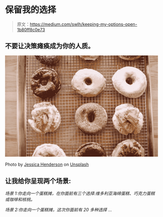# 保留我的选择

> 原文：<https://medium.com/swlh/keeping-my-options-open-1b80ff8c0e73>

## 不要让决策瘫痪成为你的人质。

![](img/3f843d79323d0792659eaad5958479d4.png)

Photo by [Jessica Henderson](https://unsplash.com/@jesshenderson?utm_source=unsplash&utm_medium=referral&utm_content=creditCopyText) on [Unsplash](https://unsplash.com/search/photos/sweet-treats?utm_source=unsplash&utm_medium=referral&utm_content=creditCopyText)

## **让我给你呈现两个场景:**

*场景 1:你走向一个蛋糕摊，在你面前有三个选择:维多利亚海绵蛋糕、巧克力蛋糕或咖啡和核桃。*

*场景 2:你走向一个蛋糕摊，这次你面前有 20 多种选择* …